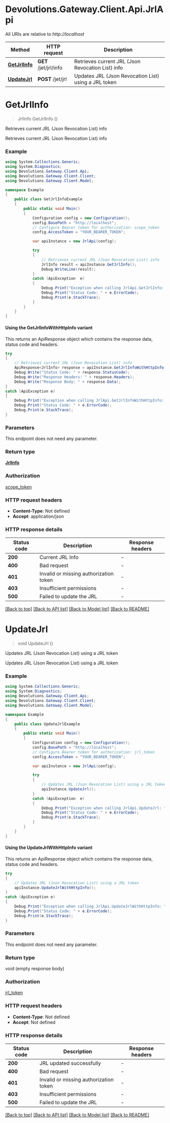 # Devolutions.Gateway.Client.Api.JrlApi

All URIs are relative to *http://localhost*

| Method | HTTP request | Description |
|--------|--------------|-------------|
| [**GetJrlInfo**](JrlApi.md#getjrlinfo) | **GET** /jet/jrl/info | Retrieves current JRL (Json Revocation List) info |
| [**UpdateJrl**](JrlApi.md#updatejrl) | **POST** /jet/jrl | Updates JRL (Json Revocation List) using a JRL token |

<a name="getjrlinfo"></a>
# **GetJrlInfo**
> JrlInfo GetJrlInfo ()

Retrieves current JRL (Json Revocation List) info

Retrieves current JRL (Json Revocation List) info

### Example
```csharp
using System.Collections.Generic;
using System.Diagnostics;
using Devolutions.Gateway.Client.Api;
using Devolutions.Gateway.Client.Client;
using Devolutions.Gateway.Client.Model;

namespace Example
{
    public class GetJrlInfoExample
    {
        public static void Main()
        {
            Configuration config = new Configuration();
            config.BasePath = "http://localhost";
            // Configure Bearer token for authorization: scope_token
            config.AccessToken = "YOUR_BEARER_TOKEN";

            var apiInstance = new JrlApi(config);

            try
            {
                // Retrieves current JRL (Json Revocation List) info
                JrlInfo result = apiInstance.GetJrlInfo();
                Debug.WriteLine(result);
            }
            catch (ApiException  e)
            {
                Debug.Print("Exception when calling JrlApi.GetJrlInfo: " + e.Message);
                Debug.Print("Status Code: " + e.ErrorCode);
                Debug.Print(e.StackTrace);
            }
        }
    }
}
```

#### Using the GetJrlInfoWithHttpInfo variant
This returns an ApiResponse object which contains the response data, status code and headers.

```csharp
try
{
    // Retrieves current JRL (Json Revocation List) info
    ApiResponse<JrlInfo> response = apiInstance.GetJrlInfoWithHttpInfo();
    Debug.Write("Status Code: " + response.StatusCode);
    Debug.Write("Response Headers: " + response.Headers);
    Debug.Write("Response Body: " + response.Data);
}
catch (ApiException e)
{
    Debug.Print("Exception when calling JrlApi.GetJrlInfoWithHttpInfo: " + e.Message);
    Debug.Print("Status Code: " + e.ErrorCode);
    Debug.Print(e.StackTrace);
}
```

### Parameters
This endpoint does not need any parameter.
### Return type

[**JrlInfo**](JrlInfo.md)

### Authorization

[scope_token](../README.md#scope_token)

### HTTP request headers

 - **Content-Type**: Not defined
 - **Accept**: application/json


### HTTP response details
| Status code | Description | Response headers |
|-------------|-------------|------------------|
| **200** | Current JRL Info |  -  |
| **400** | Bad request |  -  |
| **401** | Invalid or missing authorization token |  -  |
| **403** | Insufficient permissions |  -  |
| **500** | Failed to update the JRL |  -  |

[[Back to top]](#) [[Back to API list]](../README.md#documentation-for-api-endpoints) [[Back to Model list]](../README.md#documentation-for-models) [[Back to README]](../README.md)

<a name="updatejrl"></a>
# **UpdateJrl**
> void UpdateJrl ()

Updates JRL (Json Revocation List) using a JRL token

Updates JRL (Json Revocation List) using a JRL token

### Example
```csharp
using System.Collections.Generic;
using System.Diagnostics;
using Devolutions.Gateway.Client.Api;
using Devolutions.Gateway.Client.Client;
using Devolutions.Gateway.Client.Model;

namespace Example
{
    public class UpdateJrlExample
    {
        public static void Main()
        {
            Configuration config = new Configuration();
            config.BasePath = "http://localhost";
            // Configure Bearer token for authorization: jrl_token
            config.AccessToken = "YOUR_BEARER_TOKEN";

            var apiInstance = new JrlApi(config);

            try
            {
                // Updates JRL (Json Revocation List) using a JRL token
                apiInstance.UpdateJrl();
            }
            catch (ApiException  e)
            {
                Debug.Print("Exception when calling JrlApi.UpdateJrl: " + e.Message);
                Debug.Print("Status Code: " + e.ErrorCode);
                Debug.Print(e.StackTrace);
            }
        }
    }
}
```

#### Using the UpdateJrlWithHttpInfo variant
This returns an ApiResponse object which contains the response data, status code and headers.

```csharp
try
{
    // Updates JRL (Json Revocation List) using a JRL token
    apiInstance.UpdateJrlWithHttpInfo();
}
catch (ApiException e)
{
    Debug.Print("Exception when calling JrlApi.UpdateJrlWithHttpInfo: " + e.Message);
    Debug.Print("Status Code: " + e.ErrorCode);
    Debug.Print(e.StackTrace);
}
```

### Parameters
This endpoint does not need any parameter.
### Return type

void (empty response body)

### Authorization

[jrl_token](../README.md#jrl_token)

### HTTP request headers

 - **Content-Type**: Not defined
 - **Accept**: Not defined


### HTTP response details
| Status code | Description | Response headers |
|-------------|-------------|------------------|
| **200** | JRL updated successfully |  -  |
| **400** | Bad request |  -  |
| **401** | Invalid or missing authorization token |  -  |
| **403** | Insufficient permissions |  -  |
| **500** | Failed to update the JRL |  -  |

[[Back to top]](#) [[Back to API list]](../README.md#documentation-for-api-endpoints) [[Back to Model list]](../README.md#documentation-for-models) [[Back to README]](../README.md)


